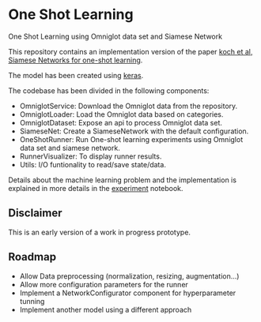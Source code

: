 # One Shot Learning

One Shot Learning using Omniglot data set and Siamese Network

This repository contains an implementation version of the paper [koch et al, Siamese Networks for one-shot learning](http://www.cs.cmu.edu/~rsalakhu/papers/oneshot1.pdf).

The model has been created using [keras](https://keras.io/).

The codebase has been divided in the following components:

- OmniglotService: Download the Omniglot data from the repository.
- OmniglotLoader: Load the Omniglot data based on categories.
- OmniglotDataset: Expose an api to process Omniglot data set.
- SiameseNet: Create a SiameseNetwork with the default configuration.
- OneShotRunner: Run One-shot learning experiments using Omniglot data set and siamese network.
- RunnerVisualizer: To display runner results.
- Utils: I/O funtionality to read/save state/data.

Details about the machine learning problem and the implementation is explained in more details in the [experiment](blank) notebook.

## Disclaimer

This is an early version of a work in progress prototype.

## Roadmap

- Allow Data preprocessing (normalization, resizing, augmentation...)
- Allow more configuration parameters for the runner
- Implement a NetworkConfigurator component for hyperparameter tunning
- Implement another model using a different approach